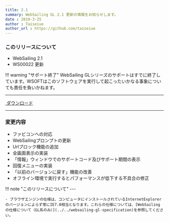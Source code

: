 ```yaml
---
title: 2.1
summary: WebSailing GL 2.1 更新の情報をお知らせします。
date : 2019-3-25
author : Taiseiue
author_url : https://github.com/taiseiue
---
```

### このリリースについて

* WebSailing 2.1
* WS00022 更新

!!! warning "サポート終了"
    WebSailing GLシリーズのサポートはすでに終了しています。WSOFTはこのソフトウェアを実行して起こったいかなる事象についても責任を負いかねます。

---
<a href="https://download.wsoft.ws/WS00022" class="btn btn-primary btn-lg"><i class="bi bi-download"></i>&nbsp;ダウンロード</a>

---

### 変更内容
* ファビコンへの対応
* WebSailingプロンプトの更新
* Urlブロック機能の追加
* 全画面表示の実装
* 「情報」ウィンドウでのサポートコード及びサポート期間の表示
* 回復メニューの実装
* 「以前のバージョンに戻す」機能の改善
* オフライン環境で実行するとパフォーマンスが低下する不具合の修正

!!! note "このリリースについて"
    ---
    
    - ブラウザエンジンの仕様は、コンピュータにインストールされているInternetExplorerのバージョンによらず常にIE7.0相当となります。これらの仕様については、[WebSailingの仕様について（GL系のみ）](../../websailing-gl-specification)を参照してください。